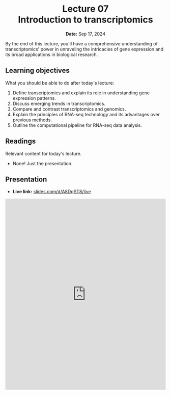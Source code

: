 <h1 align="center">
<b>Lecture 07</b><br>
Introduction to transcriptomics
</h1>
<p align="center">
<b>Date:</b> Sep 17, 2024
</p>

By the end of this lecture, you'll have a comprehensive understanding of transcriptomics' power in unraveling the intricacies of gene expression and its broad applications in biological research.

## Learning objectives

What you should be able to do after today's lecture:

1.  Define transcriptomics and explain its role in understanding gene expression patterns.
2.  Discuss emerging trends in transcriptomics.
3.  Compare and contrast transcriptomics and genomics.
4.  Explain the principles of RNA-seq technology and its advantages over previous methods.
5.  Outline the computational pipeline for RNA-seq data analysis.

## Readings

Relevant content for today's lecture.

-   None! Just the presentation.

## Presentation

-   **Live link:** [slides.com/d/A8DqST8/live](https://slides.com/d/A8DqST8/live)
<!-- -   **Download:** [biosc1540-l07.pdf](/lectures/07/biosc1540-l07.pdf) -->

<iframe src="https://slides.com/aalexmmaldonado/biosc1540-l07/embed?byline=hidden&share=hidden" width="100%" height="600" title="BIOSC 1540: Lecture 07" scrolling="no" frameborder="0" webkitallowfullscreen mozallowfullscreen allowfullscreen></iframe>
